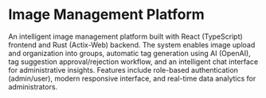 # Image Management Platform

An intelligent image management platform built with React (TypeScript) frontend and Rust (Actix-Web) backend. The system enables image upload and organization into groups, automatic tag generation using AI (OpenAI), tag suggestion approval/rejection workflow, and an intelligent chat interface for administrative insights. Features include role-based authentication (admin/user), modern responsive interface, and real-time data analytics for administrators.